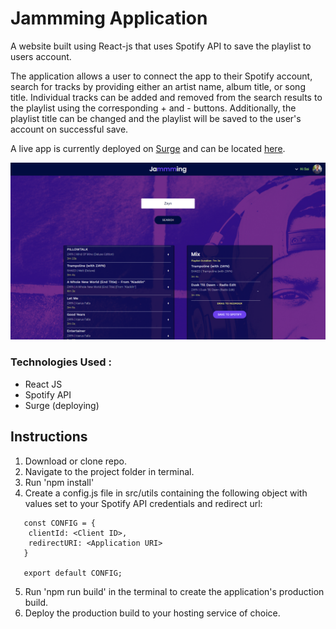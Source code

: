 # Jammming Application
A website built using React-js that uses Spotify API to save the playlist to users account.

The application allows a user to connect the app to their Spotify account, search for tracks by providing either
an artist name, album title, or song title. Individual tracks can be added and removed from the search results to the playlist using the corresponding + and - buttons. Additionally, the playlist title can be changed and the playlist will be saved to the user's account on successful save.

A live app is currently deployed on [Surge](https://surge.sh/) and can be located [here](https://spotify-jam.surge.sh/).

![Screenshot](src/ScreenshotJam.png)

### Technologies Used :
 * React JS
 * Spotify API
 * Surge (deploying)

## Instructions
1. Download or clone repo.
2. Navigate to the project folder in terminal.
3. Run 'npm install'
4. Create a config.js file in src/utils containing the following object with values set to your Spotify API credentials and redirect url: 

```
   const CONFIG = {
    clientId: <Client ID>,
    redirectURI: <Application URI>
   }

   export default CONFIG;
```
5. Run 'npm run build' in the terminal to create the application's production build.
6. Deploy the production build to your hosting service of choice.


